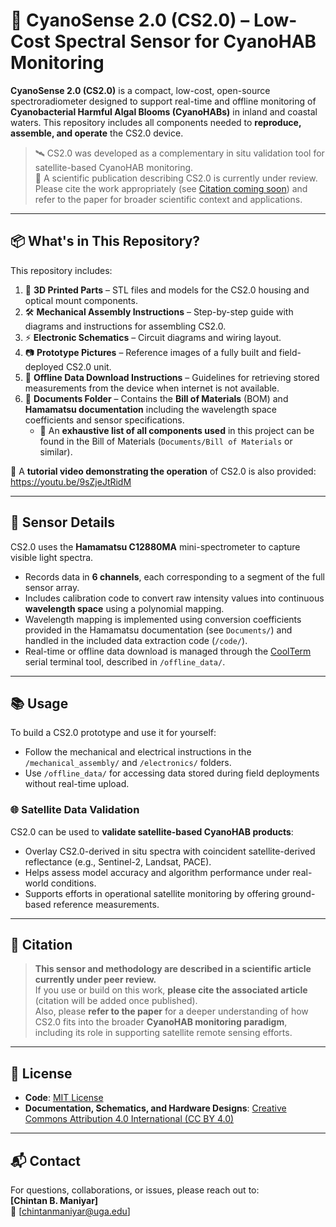# 🌊 CyanoSense 2.0 (CS2.0) – Low-Cost Spectral Sensor for CyanoHAB Monitoring

**CyanoSense 2.0 (CS2.0)** is a compact, low-cost, open-source spectroradiometer designed to support real-time and offline monitoring of **Cyanobacterial Harmful Algal Blooms (CyanoHABs)** in inland and coastal waters. This repository includes all components needed to **reproduce, assemble, and operate** the CS2.0 device.

> 🛰️ CS2.0 was developed as a complementary in situ validation tool for satellite-based CyanoHAB monitoring.  
> 📝 A scientific publication describing CS2.0 is currently under review. Please cite the work appropriately (see [Citation coming soon](#-citation)) and refer to the paper for broader scientific context and applications.

---

## 📦 What's in This Repository?

This repository includes:

1. 🧩 **3D Printed Parts** – STL files and models for the CS2.0 housing and optical mount components.  
2. 🛠️ **Mechanical Assembly Instructions** – Step-by-step guide with diagrams and instructions for assembling CS2.0.  
3. ⚡ **Electronic Schematics** – Circuit diagrams and wiring layout.  
4. 📷 **Prototype Pictures** – Reference images of a fully built and field-deployed CS2.0 unit.  
5. 💾 **Offline Data Download Instructions** – Guidelines for retrieving stored measurements from the device when internet is not available.  
6. 📂 **Documents Folder** – Contains the **Bill of Materials** (BOM) and **Hamamatsu documentation** including the wavelength space coefficients and sensor specifications.  
   - 📌 An **exhaustive list of all components used** in this project can be found in the Bill of Materials (`Documents/Bill of Materials` or similar).  

🎥 A **tutorial video demonstrating the operation** of CS2.0 is also provided: https://youtu.be/9sZjeJtRidM

---

## 📡 Sensor Details

CS2.0 uses the **Hamamatsu C12880MA** mini-spectrometer to capture visible light spectra.

- Records data in **6 channels**, each corresponding to a segment of the full sensor array.  
- Includes calibration code to convert raw intensity values into continuous **wavelength space** using a polynomial mapping.  
- Wavelength mapping is implemented using conversion coefficients provided in the Hamamatsu documentation (see `Documents/`) and handled in the included data extraction code (`/code/`).  
- Real-time or offline data download is managed through the [CoolTerm](https://freeware.the-meiers.org/) serial terminal tool, described in `/offline_data/`.

---

## 📚 Usage

To build a CS2.0 prototype and use it for yourself:
- Follow the mechanical and electrical instructions in the `/mechanical_assembly/` and `/electronics/` folders.
- Use `/offline_data/` for accessing data stored during field deployments without real-time upload.

### 🌐 Satellite Data Validation

CS2.0 can be used to **validate satellite-based CyanoHAB products**:
- Overlay CS2.0-derived in situ spectra with coincident satellite-derived reflectance (e.g., Sentinel-2, Landsat, PACE).
- Helps assess model accuracy and algorithm performance under real-world conditions.
- Supports efforts in operational satellite monitoring by offering ground-based reference measurements.

---

## 📄 Citation

> **This sensor and methodology are described in a scientific article currently under peer review.**  
> If you use or build on this work, **please cite the associated article** (citation will be added once published).  
> Also, please **refer to the paper** for a deeper understanding of how CS2.0 fits into the broader **CyanoHAB monitoring paradigm**, including its role in supporting satellite remote sensing efforts.

---

## 🪪 License

- **Code**: [MIT License](LICENSE)
- **Documentation, Schematics, and Hardware Designs**: [Creative Commons Attribution 4.0 International (CC BY 4.0)](https://creativecommons.org/licenses/by/4.0/)

---

## 📬 Contact

For questions, collaborations, or issues, please reach out to:  
**[Chintan B. Maniyar]**  
📧 [chintanmaniyar@uga.edu]
